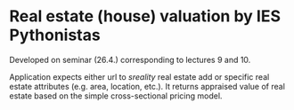 # Real estate (house) valuation by IES Pythonistas
Developed on seminar (26.4.) corresponding to lectures 9 and 10.

Application expects either url to *sreality* real estate add or specific real estate attributes (e.g. area, location, etc.). 
It returns appraised value of real estate based on the simple cross-sectional pricing model.
